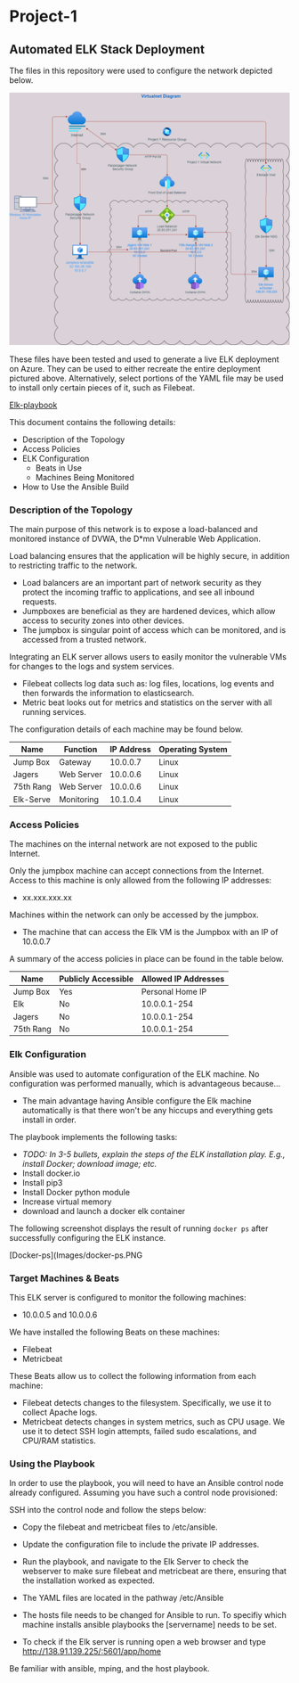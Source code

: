 # Project-1 
## Automated ELK Stack Deployment

The files in this repository were used to configure the network depicted below.

![Diagram](Diagrams/Azure-Vnet-Diagram.png) 


These files have been tested and used to generate a live ELK deployment on Azure. They can be used to either recreate the entire deployment pictured above. Alternatively, select portions of the YAML file may be used to install only certain pieces of it, such as Filebeat.

  [Elk-playbook](Ansible/elkplaybook.yml)

This document contains the following details:
- Description of the Topology
- Access Policies
- ELK Configuration
  - Beats in Use
  - Machines Being Monitored
- How to Use the Ansible Build

### Description of the Topology

The main purpose of this network is to expose a load-balanced and monitored instance of DVWA, the D*mn Vulnerable Web Application.

Load balancing ensures that the application will be highly secure, in addition to restricting traffic to the network.
-  Load balancers are an important part of network security as they protect the incoming traffic to applications, and see all inbound requests. 
-  Jumpboxes are beneficial as they are hardened devices, which allow access to security zones into other devices. 
-  The jumpbox is singular point of access which can be monitored, and is accessed from a trusted network. 

Integrating an ELK server allows users to easily monitor the vulnerable VMs for changes to the logs and system services.
- Filebeat collects log data such as: log files, locations, log events and then forwards the information to elasticsearch.
- Metric beat looks out for metrics and statistics on the server with all running services.

The configuration details of each machine may be found below.

| Name     | Function | IP Address | Operating System |
|----------|----------|------------|------------------|
| Jump Box | Gateway  | 10.0.0.7   | Linux            |
| Jagers   |Web Server| 10.0.0.6   | Linux            |
| 75th Rang|Web Server| 10.0.0.6   | Linux            |
| Elk-Serve|Monitoring| 10.1.0.4   | Linux            |

### Access Policies

The machines on the internal network are not exposed to the public Internet. 

Only the jumpbox machine can accept connections from the Internet. Access to this machine is only allowed from the following IP addresses:
- xx.xxx.xxx.xx

Machines within the network can only be accessed by the jumpbox.
- The machine that can access the Elk VM is the Jumpbox with an IP of 10.0.0.7

A summary of the access policies in place can be found in the table below.

| Name     | Publicly Accessible | Allowed IP Addresses |
|----------|---------------------|----------------------|
| Jump Box | Yes                 | Personal Home IP     |
| Elk      | No                  | 10.0.0.1-254         |
| Jagers   | No                  | 10.0.0.1-254         |
| 75th Rang| No                  | 10.0.0.1-254         |

### Elk Configuration

Ansible was used to automate configuration of the ELK machine. No configuration was performed manually, which is advantageous because...
- The main advantage having Ansible configure the Elk machine automatically is that there won't be any hiccups and everything gets install in order.

The playbook implements the following tasks:
- _TODO: In 3-5 bullets, explain the steps of the ELK installation play. E.g., install Docker; download image; etc._
- Install docker.io 
- Install pip3 
- Install Docker python module 
- Increase virtual memory 
- download and launch a docker elk container

The following screenshot displays the result of running `docker ps` after successfully configuring the ELK instance.

[Docker-ps](Images/docker-ps.PNG

### Target Machines & Beats
This ELK server is configured to monitor the following machines:
- 10.0.0.5 and 10.0.0.6

We have installed the following Beats on these machines:
- Filebeat 
- Metricbeat

These Beats allow us to collect the following information from each machine:
- Filebeat detects changes to the filesystem. Specifically, we use it to collect Apache logs.
- Metricbeat detects changes in system metrics, such as CPU usage. We use it to detect SSH login attempts, failed sudo escalations, and CPU/RAM statistics.

### Using the Playbook
In order to use the playbook, you will need to have an Ansible control node already configured. Assuming you have such a control node provisioned: 

SSH into the control node and follow the steps below:
- Copy the filebeat and metricbeat files to /etc/ansible.
- Update the configuration file to include the private IP addresses. 
- Run the playbook, and navigate to the Elk Server to check the webserver to make sure filebeat and metricbeat are there, ensuring that the installation worked as expected.

- The YAML files are located in the pathway /etc/Ansible
- The hosts file needs to be changed for Ansible to run. To specifiy which machine installs ansible playbooks the [servername] needs to be set.
- To check if the Elk server is running open a web browser and type http://138.91.139.225/:5601/app/home 

Be familiar with ansible, mping, and the host playbook. 
